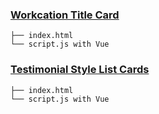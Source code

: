 ### [Workcation Title Card](https://artexxx.github.io/%5BTailwind%5D%20Case/Workcation%20Title%20Card/index.html)
```text
├── index.html
└── script.js with Vue
```
### [Testimonial Style List Cards](https://artexxx.github.io/%5BTailwind%5D%20Case/Testimonial%20Style%20List%20Cards/index.html)
```text
├── index.html
└── script.js with Vue
```